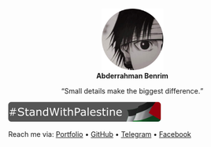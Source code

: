 <p align="center">
  <img width="125" height="125" src="assets/ab.png">
  <br><b>Abderrahman Benrim</b></p>
  
  <p align="center">
    <q>Small details make the biggest difference.</q>
  </p>

![StandWithPalestine](assets/StandWithPalestine.svg)

Reach me via: [Portfolio](https://xcoder.github.io/xcoder/) • [GitHub](github.com/xcoderdz) • [Telegram](https://t.me/xcoderdz) • [Facebook](m.facebook.com/profile.php?id=61556191507009)
